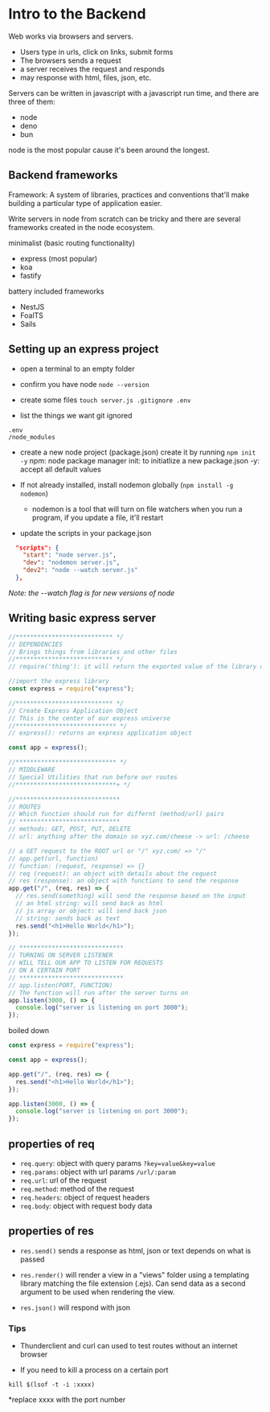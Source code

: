 # Intro to the Backend

Web works via browsers and servers.

- Users type in urls, click on links, submit forms
- The browsers sends a request
- a server receives the request and responds
- may response with html, files, json, etc.

Servers can be written in javascript with a javascript run time, and there are three of them:

- node
- deno
- bun

node is the most popular cause it's been around the longest.

## Backend frameworks

Framework: A system of libraries, practices and conventions that'll make building a particular type of application easier.

Write servers in node from scratch can be tricky and there are several frameworks created in the node ecosystem.

minimalist (basic routing functionality)

- express (most popular)
- koa
- fastify

battery included frameworks

- NestJS
- FoalTS
- Sails

## Setting up an express project

- open a terminal to an empty folder

- confirm you have node `node --version`

- create some files `touch server.js .gitignore .env`

- list the things we want git ignored

```
.env
/node_modules
```

- create a new node project (package.json) create it by running `npm init -y`
  npm: node package manager
  init: to initiatlize a new package.json
  -y: accept all default values

- If not already installed, install nodemon globally (`npm install -g nodemon`)

  - nodemon is a tool that will turn on file watchers when you run a program, if you update a file, it'll restart

- update the scripts in your package.json

```json
  "scripts": {
    "start": "node server.js",
    "dev": "nodemon server.js",
    "dev2": "node --watch server.js"
  },
```

_Note: the --watch flag is for new versions of node_

## Writing basic express server

```js
//*************************** */
// DEPENDENCIES
// Brings things from libraries and other files
//*************************** */
// require('thing'): it will return the exported value of the library or file we specify

//import the express library
const express = require("express");

//*************************** */
// Create Express Application Object
// This is the center of our express universe
//**************************** */
// express(): returns an express application object

const app = express();

//**************************** */
// MIDDLEWARE
// Special Utilities that run before our routes
//****************************+ */

//*****************************
// ROUTES
// Which function should run for differnt (method/url) pairs
// ****************************
// methods: GET, POST, PUT, DELETE
// url: anything after the domain so xyz.com/cheese -> url: /cheese

// a GET request to the ROOT url or "/" xyz.com/ => "/"
// app.get(url, function)
// function: (request, response) => {}
// req (request): an object with details about the request
// res (response): an object with functions to send the response
app.get("/", (req, res) => {
  // res.send(something) will send the response based on the input
  // an html string: will send back as html
  // js array or object: will send back json
  // string: sends back as text
  res.send("<h1>Hello World</h1>");
});

// *****************************
// TURNING ON SERVER LISTENER
// WILL TELL OUR APP TO LISTEN FOR REQUESTS
// ON A CERTAIN PORT
// *****************************
// app.listen(PORT, FUNCTION)
// The function will run after the server turns on
app.listen(3000, () => {
  console.log("server is listening on port 3000");
});
```

boiled down

```js
const express = require("express");

const app = express();

app.get("/", (req, res) => {
  res.send("<h1>Hello World</h1>");
});

app.listen(3000, () => {
  console.log("server is listening on port 3000");
});
```

## properties of req

- `req.query`: object with query params `?key=value&key=value`
- `req.params`: object with url params `/url/:param`
- `req.url`: url of the request
- `req.method`: method of the request
- `req.headers`: object of request headers
- `req.body`: object with request body data

## properties of res

- `res.send()` sends a response as html, json or text depends on what is passed

- `res.render()` will render a view in a "views" folder using a templating library matching the file extension (.ejs). Can send data as a second argument to be used when rendering the view.

- `res.json()` will respond with json

### Tips

- Thunderclient and curl can used to test routes without an internet browser

- If you need to kill a process on a certain port

```
kill $(lsof -t -i :xxxx)
```

\*replace xxxx with the port number
